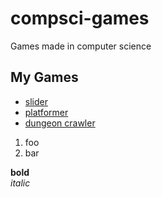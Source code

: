 # compsci-games
Games made in computer science

## My Games
* [slider](https://catrinaisahuman.github.io/compsci-games/slider)
* [platformer](https://catrinaisahuman.github.io/compsci-games/platformer)
* [dungeon crawler](https://catrinaisahuman.github.io/compsci-games/dungeon-crawler)

1. foo
2. bar

__bold__  
_italic_


